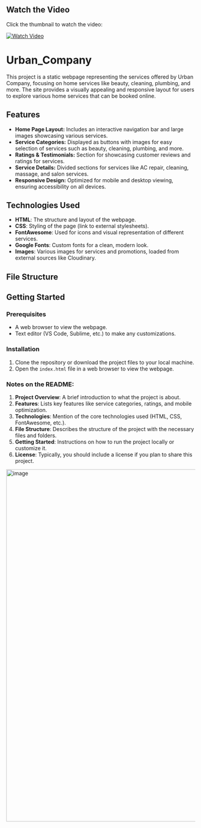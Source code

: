 ## Watch the Video

Click the thumbnail to watch the video:

[![Watch Video](https://example.com/your-thumbnail-image.png)](https://github.com/Kanishka032/Urban_Company/blob/b4ed3a930d151990ecca6c42b9b89c6da4fa1fd8/Image/Document%20-%20Google%20Chrome%202024-11-26%2015-05-06%20(1).mp4)


# Urban_Company


This project is a static webpage representing the services offered by Urban Company, focusing on home services like beauty, cleaning, plumbing, and more. The site provides a visually appealing and responsive layout for users to explore various home services that can be booked online.

## Features

- **Home Page Layout:** Includes an interactive navigation bar and large images showcasing various services.
- **Service Categories:** Displayed as buttons with images for easy selection of services such as beauty, cleaning, plumbing, and more.
- **Ratings & Testimonials:** Section for showcasing customer reviews and ratings for services.
- **Service Details:** Divided sections for services like AC repair, cleaning, massage, and salon services.
- **Responsive Design:** Optimized for mobile and desktop viewing, ensuring accessibility on all devices.

## Technologies Used

- **HTML**: The structure and layout of the webpage.
- **CSS**: Styling of the page (link to external stylesheets).
- **FontAwesome**: Used for icons and visual representation of different services.
- **Google Fonts**: Custom fonts for a clean, modern look.
- **Images**: Various images for services and promotions, loaded from external sources like Cloudinary.

## File Structure


## Getting Started

### Prerequisites

- A web browser to view the webpage.
- Text editor (VS Code, Sublime, etc.) to make any customizations.

### Installation

1. Clone the repository or download the project files to your local machine.
2. Open the `index.html` file in a web browser to view the webpage.




### Notes on the README:

1. **Project Overview**: A brief introduction to what the project is about.
2. **Features**: Lists key features like service categories, ratings, and mobile optimization.
3. **Technologies**: Mention of the core technologies used (HTML, CSS, FontAwesome, etc.).
4. **File Structure**: Describes the structure of the project with the necessary files and folders.
5. **Getting Started**: Instructions on how to run the project locally or customize it.
6. **License**: Typically, you should include a license if you plan to share this project.

<img width="940" alt="image" src="https://github.com/user-attachments/assets/fcee5313-67db-4d38-bdcd-fd1152a49bfe">


